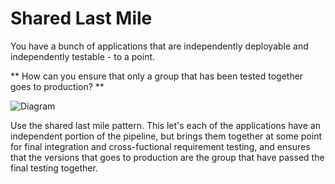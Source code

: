 # Shared Last Mile

You have a bunch of applications that are independently deployable and independently testable - to a point.

** How can you ensure that only a group that has been tested together goes to production? **

![Diagram](file:///Users/Thoughtworker/repos/PipelinePatterns/patterns/imgs/shared_last_mile.png)

Use the shared last mile pattern. This let's each of the applications have an independent portion of the pipeline, but brings them together at some point for final integration and cross-fuctional requirement testing, and ensures that the versions that goes to production are the group that have passed the final testing together.
